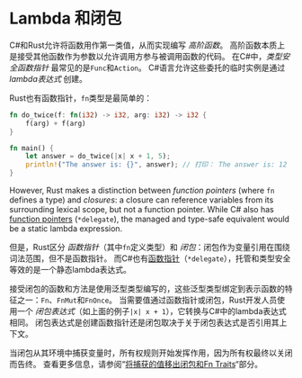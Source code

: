 # Lambda 和闭包

C#和Rust允许将函数用作第一类值，从而实现编写 _高阶函数_。
高阶函数本质上是接受其他函数作为参数以允许调用方参与被调用函数的代码。
在C#中，_类型安全函数指针_ 最常见的是`Func`和`Action`。
C#语言允许这些委托的临时实例是通过 _lambda表达式_ 创建。

Rust也有函数指针，`fn`类型是最简单的：

```rust
fn do_twice(f: fn(i32) -> i32, arg: i32) -> i32 {
    f(arg) + f(arg)
}

fn main() {
    let answer = do_twice(|x| x + 1, 5);
    println!("The answer is: {}", answer); // 打印： The answer is: 12
}
```

However, Rust makes a distinction between _function pointers_ (where `fn`
defines a type) and _closures_: a closure can reference variables from its
surrounding lexical scope, but not a function pointer. While C# also has
[function pointers][*delegate] (`*delegate`), the managed and type-safe
equivalent would be a static lambda expression.

但是，Rust区分 _函数指针_（其中`fn`定义类型）和 _闭包_：闭包作为变量引用在围绕词法范围，但不是函数指针。
而C#也有[函数指针][*delegate]（`*delegate`），托管和类型安全等效的是一个静态lambda表达式。

  [*delegate]: https://learn.microsoft.com/en-us/dotnet/csharp/language-reference/proposals/csharp-9.0/function-pointers

接受闭包的函数和方法是使用泛型类型编写的，这些泛型类型绑定到表示函数的特征之一：`Fn`、`FnMut`和`FnOnce`。
当需要值通过函数指针或闭包，Rust开发人员使用一个 _闭包表达式_（如上面的例子`|x| x + 1`），它转换与C#中的lambda表达式相同。
闭包表达式是创建函数指针还是闭包取决于关于闭包表达式是否引用其上下文。

当闭包从其环境中捕获变量时，所有权规则开始发挥作用，因为所有权最终以关闭而告终。
查看更多信息，请参阅“[将捕获的值移出闭包和Fn Traits][closure-move]“部分。

  [closure-move]: https://doc.rust-lang.org/book/ch13-01-closures.html#moving-captured-values-out-of-closures-and-the-fn-traits
